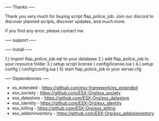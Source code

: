 

––– Thanks –––

Thank you very much for buying script flap_police_job. Join our discord to discover planned scripts, discover updates, and much more.

if you find any error, please contact me


––– support –––



––– Install –––

1.) Import flap_police_job.sql to your database
2.) add flap_police_job to your resource folder
3.) setup script license ( config/license.lua )
4.) setup config ( config/config.lua )
5) start flap_police_job in your server.cfg

––– Dependencies –––

- es_extended - https://github.com/esx-framework/es_extended
- esx_society - https://github.com/ESX-Org/esx_society
- esx_datastore - https://github.com/ESX-Org/esx_datastore
- esx_identity - https://github.com/ESX-Org/esx_identity
- esx_billing - https://github.com/ESX-Org/esx_billing
- esx_addoninventory - https://github.com/ESX-Org/esx_addoninventory

